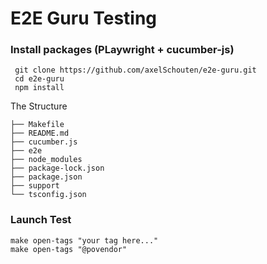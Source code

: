 # E2E Guru Testing

### Install packages (PLaywright + cucumber-js)

```shell
 git clone https://github.com/axelSchouten/e2e-guru.git
 cd e2e-guru
 npm install
```

The Structure

```shell
├── Makefile
├── README.md
├── cucumber.js
├── e2e
├── node_modules
├── package-lock.json
├── package.json
├── support
└── tsconfig.json
```

### Launch Test

```shell
make open-tags "your tag here..." 
make open-tags "@povendor"
```
